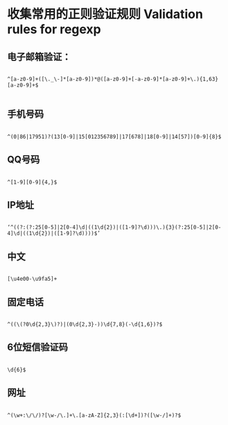 <h1>收集常用的正则验证规则 Validation rules for regexp</h1>
<h2>电子邮箱验证：</h2>
<code>
^[a-z0-9]+([\._\-]*[a-z0-9])*@([a-z0-9]+[-a-z0-9]*[a-z0-9]+\.){1,63}[a-z0-9]+$
	</code>
<h2>手机号码</h2>
<code>
^(0|86|17951)?(13[0-9]|15[012356789]|17[678]|18[0-9]|14[57])[0-9]{8}$
</code>
<h2>QQ号码</h2>
<code>
^[1-9][0-9]{4,}$
</code>
<h2>IP地址</h2>
<code>
‘^((?:(?:25[0-5]|2[0-4]\d|((1\d{2})|([1-9]?\d)))\.){3}(?:25[0-5]|2[0-4]\d|((1\d{2})|([1-9]?\d))))$’
</code>
<h2>中文</h2>
<code>
[\u4e00-\u9fa5]+
</code>
<h2>固定电话</h2>
<code>
^((\(?0\d{2,3}\)?)|(0\d{2,3}-))\d{7,8}(-\d{1,6})?$
</code>
<h2>6位短信验证码</h2>
<code>
\d{6}$
</code>
<h2>网址</h2>
<code>
^(\w+:\/\/)?[\w-/\.]+\.[a-zA-Z]{2,3}(:[\d+])?([\w-/]+)?$
</code>
